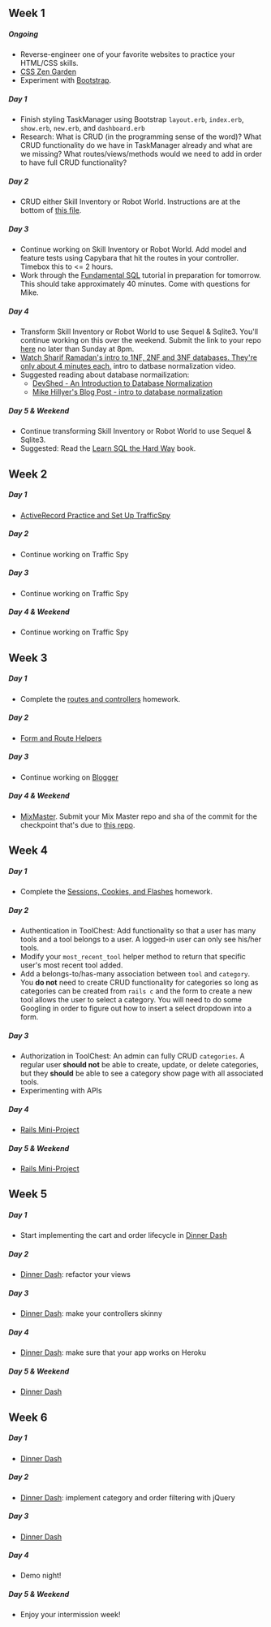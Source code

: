 ## Week 1

##### Ongoing
  * Reverse-engineer one of your favorite websites to practice your HTML/CSS skills.
  * [CSS Zen Garden](http://www.csszengarden.com/)
  * Experiment with [Bootstrap](http://getbootstrap.com/).

##### Day 1
  * Finish styling TaskManager using Bootstrap `layout.erb`, `index.erb`, `show.erb`, `new.erb`, and `dashboard.erb`
  * Research: What is CRUD (in the programming sense of the word)? What CRUD functionality do we have in TaskManager already and what are we missing? What routes/views/methods would we need to add in order to have full CRUD functionality?

##### Day 2
  * CRUD either Skill Inventory or Robot World. Instructions are at the bottom of [this file](https://github.com/turingschool/lesson_plans/blob/master/ruby_02-web_applications_with_ruby/crud_sinatra.markdown).

##### Day 3
  * Continue working on Skill Inventory or Robot World. Add model and feature tests using Capybara that hit the routes in your controller. Timebox this to <= 2 hours.
  * Work through the [Fundamental SQL](http://tutorials.jumpstartlab.com/topics/sql/fundamental_sql.html) tutorial in preparation for tomorrow. This should take approximately 40 minutes. Come with questions for Mike.

##### Day 4
  * Transform Skill Inventory or Robot World to use Sequel & Sqlite3. You'll continue working on this over the weekend. Submit the link to your repo [here](https://github.com/turingschool/ruby-submissions/blob/master/1510/task_manager_transformation.yml) no later than Sunday at 8pm.
  * [Watch Sharif Ramadan's intro to 1NF, 2NF and 3NF databases. They're only about 4 minutes each.](https://www.youtube.com/watch?v=K7vzLrGCV50&list=PLQ9AAKW8HuJ5m0rmHKL88ZyjOIKejvrj0) intro to datbase normalization video.
  * Suggested reading about database normailization:
    *  [DevShed - An Introduction to Database Normalization](http://www.devshed.com/c/a/mysql/an-introduction-to-database-normalization/)
    *  [Mike Hillyer's Blog Post - intro to database normalization](http://mikehillyer.com/articles/an-introduction-to-database-normalization/)


##### Day 5 & Weekend
  * Continue transforming Skill Inventory or Robot World to use Sequel & Sqlite3.
  * Suggested: Read the [Learn SQL the Hard Way](http://sql.learncodethehardway.org/book/) book.

## Week 2

##### Day 1
  * [ActiveRecord Practice and Set Up TrafficSpy](https://github.com/turingschool/challenges/blob/master/active_record_and_database_design.markdown)

##### Day 2
  * Continue working on Traffic Spy

##### Day 3
  * Continue working on Traffic Spy

##### Day 4 & Weekend
  * Continue working on Traffic Spy

## Week 3

##### Day 1
  * Complete the [routes and controllers](https://github.com/turingschool/challenges/blob/master/routes_controllers_rails.markdown) homework.

##### Day 2
  * [Form and Route Helpers](https://github.com/turingschool/challenges/blob/master/form_route_helpers_rails.markdown)

##### Day 3
  * Continue working on [Blogger](http://tutorials.jumpstartlab.com/projects/blogger.html)

##### Day 4 & Weekend
  * [MixMaster](https://github.com/turingschool/lesson_plans/blob/master/ruby_02-web_applications_with_ruby/mix_master). Submit your Mix Master repo and sha of the commit for the checkpoint that's due to [this repo](https://github.com/turingschool/ruby-submissions/blob/master/1508/contact_manager.yml).

## Week 4

##### Day 1

* Complete the [Sessions, Cookies, and Flashes](https://gist.github.com/rwarbelow/21a7596df9cdb551bb85) homework. 

##### Day 2
  * Authentication in ToolChest: Add functionality so that a user has many tools and a tool belongs to a user. A logged-in user can only see his/her tools. 
  * Modify your `most_recent_tool` helper method to return that specific user's most recent tool added. 
  * Add a belongs-to/has-many association between `tool` and `category`. You **do not** need to create CRUD functionality for categories so long as categories can be created from `rails c` and the form to create a new tool allows the user to select a category. You will need to do some Googling in order to figure out how to insert a select dropdown into a form. 

##### Day 3
  * Authorization in ToolChest: An admin can fully CRUD `categories`. A regular user **should not** be able to create, update, or delete categories, but they **should** be able to see a category show page with all associated tools. 
  * Experimenting with APIs

##### Day 4
  * [Rails Mini-Project](https://github.com/turingschool/challenges/blob/master/rails-mini-project.markdown)

##### Day 5 & Weekend
  * [Rails Mini-Project](https://github.com/turingschool/challenges/blob/master/rails-mini-project.markdown)

## Week 5

##### Day 1
  * Start implementing the cart and order lifecycle in [Dinner Dash](http://tutorials.jumpstartlab.com/projects/dinner_dash.html)

##### Day 2
  * [Dinner Dash](http://tutorials.jumpstartlab.com/projects/dinner_dash.html): refactor your views

##### Day 3
  * [Dinner Dash](http://tutorials.jumpstartlab.com/projects/dinner_dash.html):  make your controllers skinny

##### Day 4
  * [Dinner Dash](http://tutorials.jumpstartlab.com/projects/dinner_dash.html): make sure that your app works on Heroku

##### Day 5 & Weekend
  * [Dinner Dash](http://tutorials.jumpstartlab.com/projects/dinner_dash.html)

## Week 6

##### Day 1
  * [Dinner Dash](http://tutorials.jumpstartlab.com/projects/dinner_dash.html)

##### Day 2
  * [Dinner Dash](http://tutorials.jumpstartlab.com/projects/dinner_dash.html): implement category and order filtering with jQuery

##### Day 3
  * [Dinner Dash](http://tutorials.jumpstartlab.com/projects/dinner_dash.html)

##### Day 4
  * Demo night!

##### Day 5 & Weekend
  * Enjoy your intermission week!
